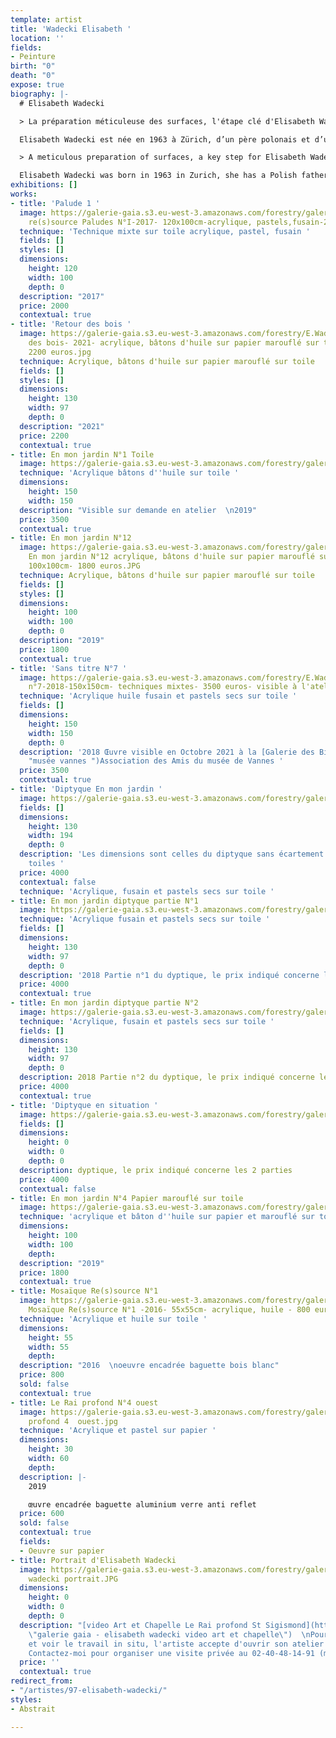```yaml
---
template: artist
title: 'Wadecki Elisabeth '
location: ''
fields:
- Peinture
birth: "0"
death: "0"
expose: true
biography: |-
  # Elisabeth Wadecki

  > La préparation méticuleuse des surfaces, l'étape clé d'Elisabeth Wadecki

  Elisabeth Wadecki est née en 1963 à Zürich, d’un père polonais et d’une mère française. L’artiste se forme à L’Ecole Nationale des Beaux-Arts de Nancy. Elle vit et travaille depuis près de 30 ans dans la région nantaise. Sa technique se joue par une minutieuse préparation des surfaces, sur lesquelles elle peind des paysages par couches successives, apportant transparence, volume, profondeur. De plus, l'artiste utilise une gamme chromatique constamment en accord avec les saisons, ce qui rend son travail d'autant plus naturaliste. Ses oeuvres gardent la trace d'un frémissement à travers le temps, comme si elle n'avait capté que l'essence même du réél. La composition de ses tableaux semble se déployer en miroir, et rappelle la spécificité des paysages chinois. L'artiste est en effet largement influencée par l'Asie : Elisabeth Wadecki lit des poèmes, des haikus. Elle propose des peintures provoquant l'ouverture des perceptions et solicitant les sens: à la vue s'ajoute une union entre le corps, le sujet, et le monde qui l'entoure.

  > A meticulous preparation of surfaces, a key step for Elisabeth Wadecki

  Elisabeth Wadecki was born in 1963 in Zurich, she has a Polish father and a French mother. The artist trained at the National School of Beaux-Arts in Nancy. She has been living and working near Nantes for nearly 30 years. Her technique is based on a meticulous preparation of surfaces, on which she paints landscapes in successive layers, bringing transparency, volume and depth. Moreover, the artist uses a chromatic range constantly in agreement with the seasons, which makes her work even more naturalist. Her pieces keep the trace of a quivering through time, as if she had only captured the essence of reality. The composition of her paintings seems to unfold in a mirror, and recalls the specificity of Chinese landscapes. The artist is indeed largely influenced by Asia: Elisabeth Wadecki reads poems, haikus. She proposes paintings provoking the opening of perceptions and soliciting the senses: to the sight is added a union between the body, the subject, and the world which surrounds it.
exhibitions: []
works:
- title: 'Palude 1 '
  image: https://galerie-gaia.s3.eu-west-3.amazonaws.com/forestry/galerie-gaia-Wadecki
    re(s)source Paludes N°I-2017- 120x100cm-acrylique, pastels,fusain-2000 euros.JPG
  technique: 'Technique mixte sur toile acrylique, pastel, fusain '
  fields: []
  styles: []
  dimensions:
    height: 120
    width: 100
    depth: 0
  description: "2017"
  price: 2000
  contextual: true
- title: 'Retour des bois '
  image: https://galerie-gaia.s3.eu-west-3.amazonaws.com/forestry/E.Wadecki Retour
    des bois- 2021- acrylique, bâtons d'huile sur papier marouflé sur toile- 130x97cm-
    2200 euros.jpg
  technique: Acrylique, bâtons d'huile sur papier marouflé sur toile
  fields: []
  styles: []
  dimensions:
    height: 130
    width: 97
    depth: 0
  description: "2021"
  price: 2200
  contextual: true
- title: En mon jardin N°1 Toile
  image: https://galerie-gaia.s3.eu-west-3.amazonaws.com/forestry/galerie-gaia-elisabeth-wadecki-en-mon-jardin-1-150x150.jpg
  technique: 'Acrylique bâtons d''huile sur toile '
  dimensions:
    height: 150
    width: 150
  description: "Visible sur demande en atelier  \n2019"
  price: 3500
  contextual: true
- title: En mon jardin N°12
  image: https://galerie-gaia.s3.eu-west-3.amazonaws.com/forestry/galerie-gaia-Wadecki
    En mon jardin N°12 acrylique, bâtons d'huile sur papier marouflé sur toile-  2019-
    100x100cm- 1800 euros.JPG
  technique: Acrylique, bâtons d'huile sur papier marouflé sur toile
  fields: []
  styles: []
  dimensions:
    height: 100
    width: 100
    depth: 0
  description: "2019"
  price: 1800
  contextual: true
- title: 'Sans titre N°7 '
  image: https://galerie-gaia.s3.eu-west-3.amazonaws.com/forestry/E.Wadecki sans titre
    n°7-2018-150x150cm- techniques mixtes- 3500 euros- visible à l'atelier.JPG
  technique: 'Acrylique huile fusain et pastels secs sur toile '
  fields: []
  dimensions:
    height: 150
    width: 150
    depth: 0
  description: '2018 Œuvre visible en Octobre 2021 à la [Galerie des Bigotes ](https://www.mairie-vannes.fr/vannesloisirs/agenda/galerie-des-bigotes/
    "musée vannes ")Association des Amis du musée de Vannes '
  price: 3500
  contextual: true
- title: 'Diptyque En mon jardin '
  image: https://galerie-gaia.s3.eu-west-3.amazonaws.com/forestry/galerie-gaia-elisabeth-wadecki-diptyque-2018-en-mon-jardin-130x194-techniques-mixtes-4000-eur.JPG
  fields: []
  dimensions:
    height: 130
    width: 194
    depth: 0
  description: 'Les dimensions sont celles du diptyque sans écartement entre les 2
    toiles '
  price: 4000
  contextual: false
  technique: 'Acrylique, fusain et pastels secs sur toile '
- title: En mon jardin diptyque partie N°1
  image: https://galerie-gaia.s3.eu-west-3.amazonaws.com/forestry/galerie-gaia-elisabeth-wadecki-2018-en-mon-jardin-diptyque-130x194-acrylique-fusain-et-pastels-secs-sur-toile-4000eur-les-2.JPG
  technique: 'Acrylique fusain et pastels secs sur toile '
  fields: []
  dimensions:
    height: 130
    width: 97
    depth: 0
  description: '2018 Partie n°1 du dyptique, le prix indiqué concerne les 2 parties '
  price: 4000
  contextual: true
- title: En mon jardin diptyque partie N°2
  image: https://galerie-gaia.s3.eu-west-3.amazonaws.com/forestry/galerie-gaia-elisabeth-wadecki-2018-en-mon-jardin-diptyque-130x194-acrylique-pastel-sec-fusain-sur-toile-4000-eur-les-2.JPG
  technique: 'Acrylique, fusain et pastels secs sur toile '
  fields: []
  dimensions:
    height: 130
    width: 97
    depth: 0
  description: 2018 Partie n°2 du dyptique, le prix indiqué concerne les 2 parties
  price: 4000
  contextual: true
- title: 'Diptyque en situation '
  image: https://galerie-gaia.s3.eu-west-3.amazonaws.com/forestry/galerie-gaia-wadecki-diptyque-es.jpg
  fields: []
  dimensions:
    height: 0
    width: 0
    depth: 0
  description: dyptique, le prix indiqué concerne les 2 parties
  price: 4000
  contextual: false
- title: En mon jardin N°4 Papier marouflé sur toile
  image: https://galerie-gaia.s3.eu-west-3.amazonaws.com/forestry/galerie-gaia-elisabeth-wadecki-en-mon-jardin-papiermaroufle-sur-toile-n-4-2019-acrylique-batonsd-huile-100x100-1800eur.JPG
  technique: 'acrylique et bâton d''huile sur papier et marouflé sur toile '
  dimensions:
    height: 100
    width: 100
    depth: 
  description: "2019"
  price: 1800
  contextual: true
- title: Mosaïque Re(s)source N°1
  image: https://galerie-gaia.s3.eu-west-3.amazonaws.com/forestry/galerie-gaia-Wadecki
    Mosaïque Re(s)source N°1 -2016- 55x55cm- acrylique, huile - 800 euros encadré.jpg
  technique: 'Acrylique et huile sur toile '
  dimensions:
    height: 55
    width: 55
    depth: 
  description: "2016  \noeuvre encadrée baguette bois blanc"
  price: 800
  sold: false
  contextual: true
- title: Le Rai profond N°4 ouest
  image: https://galerie-gaia.s3.eu-west-3.amazonaws.com/forestry/galerie-gaia-wadecki-rai
    profond 4  ouest.jpg
  technique: 'Acrylique et pastel sur papier '
  dimensions:
    height: 30
    width: 60
    depth: 
  description: |-
    2019

    œuvre encadrée baguette aluminium verre anti reflet
  price: 600
  sold: false
  contextual: true
  fields:
  - Oeuvre sur papier
- title: Portrait d'Elisabeth Wadecki
  image: https://galerie-gaia.s3.eu-west-3.amazonaws.com/forestry/galerie gaia elisabeth
    wadecki portrait.JPG
  dimensions:
    height: 0
    width: 0
    depth: 0
  description: "[video Art et Chapelle Le Rai profond St Sigismond](https://www.elisabeth-wadecki.com/video
    \"galerie gaia - elisabeth wadecki video art et chapelle\")  \nPour comprendre
    et voir le travail in situ, l'artiste accepte d'ouvrir son atelier sur rendez-vous.
    Contactez-moi pour organiser une visite privée au 02-40-48-14-91 (max 6 personnes)"
  price: ''
  contextual: true
redirect_from:
- "/artistes/97-elisabeth-wadecki/"
styles:
- Abstrait

---
```

